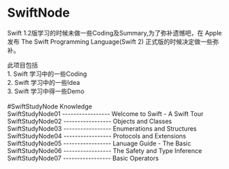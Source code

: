 # SwiftNode
Swift 1.2版学习的时候未做一些Coding及Summary,为了弥补遗憾吧，在 Apple 发布 The Swift Programming Language(Swift 2) 
正式版的时候决定做一些弥补。

此项目包括
<br>1. Swift 学习中的一些Coding
<br>2. Swift 学习中的一些Idea
<br>3. Swift 学习中得一些Demo
<br>
<br>
#SwiftStudyNode Knowledge
<br>SwiftStudyNode01 ----------------- Welcome to Swift - A Swift Tour
<br>SwiftStudyNode02 ----------------- Objects and Classes
<br>SwiftStudyNode03 ----------------- Enumerations and Structures
<br>SwiftStudyNode04 ----------------- Protocols and Extensions
<br>SwiftStudyNode05 ----------------- Lanuage Guide - The Basic
<br>SwiftStudyNode06 ----------------- The Safety and Type Inference
<br>SwiftStudyNode07 ----------------- Basic Operators

